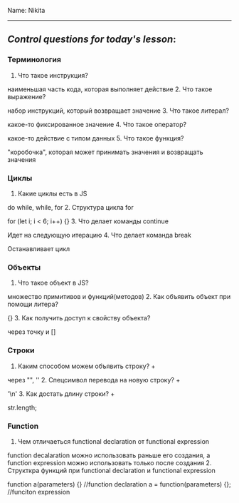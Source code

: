 Name: Nikita

---
## *Control questions for today's lesson*:

### Терминология

1. Что такое инструкция?

наименьшая часть кода, которая выполняет действие
2. Что такое выражение?

набор инструкций, который возвращает значение
3. Что такое литерал?

какое-то фиксированное значение
4. Что такое оператор?

какое-то действие с типом данных
5. Что такое функция? 

"коробочка", которая может принимать значения и возвращать значения

### Циклы

1. Какие циклы есть в JS

do while, while, for
2. Структура цикла for

for (let i; i < 6; i++) {}
3.  Что делает команды continue 

Идет на следующую итерацию
4.  Что делает команда break

Останавливает цикл

### Объекты

1. Что такое объект в JS?

множество примитивов и функций(методов)
2. Как объявить объект при помощи литера?

{}
3. Как получить доступ к свойству объекта?

через точку и []

### Строки

1. Каким способом можем объявить строку? + 

через "", '' 
2. Спецсимвол перевода на новую строку? +

'\n'
3. Как достать длину строки? +

str.length;

###  Function

1. Чем отличаеться functional declaration от functional expression

function decalaration можно использовать раньше его создания, а function expression можно использовать только после создания
2. Структкра функций при functional declaration и functional expression

function a(parameters) {} //function declaration
a = function(parameters) {}; //funciton expression


